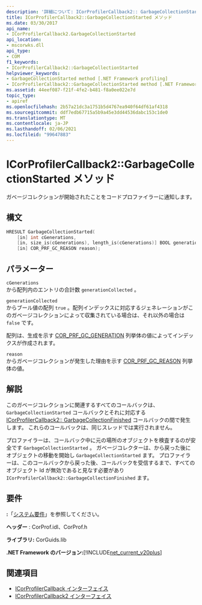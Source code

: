 ```yaml
---
description: '詳細について: ICorProfilerCallback2:: GarbageCollectionStarted メソッド'
title: ICorProfilerCallback2::GarbageCollectionStarted メソッド
ms.date: 03/30/2017
api_name:
- ICorProfilerCallback2.GarbageCollectionStarted
api_location:
- mscorwks.dll
api_type:
- COM
f1_keywords:
- ICorProfilerCallback2::GarbageCollectionStarted
helpviewer_keywords:
- GarbageCollectionStarted method [.NET Framework profiling]
- ICorProfilerCallback2::GarbageCollectionStarted method [.NET Framework profiling]
ms.assetid: 44eef087-f21f-4fe2-b481-f8a0ee022e7d
topic_type:
- apiref
ms.openlocfilehash: 2b57a21dc3a1751b5d4767ea940f64df61af4318
ms.sourcegitcommit: ddf7edb67715a5b9a45e3dd44536dabc153c1de0
ms.translationtype: MT
ms.contentlocale: ja-JP
ms.lasthandoff: 02/06/2021
ms.locfileid: "99647883"
---
```

# <a name="icorprofilercallback2garbagecollectionstarted-method"></a>ICorProfilerCallback2::GarbageCollectionStarted メソッド

ガベージコレクションが開始されたことをコードプロファイラーに通知します。  
  
## <a name="syntax"></a>構文  
  
```cpp  
HRESULT GarbageCollectionStarted(  
    [in] int cGenerations,  
    [in, size_is(cGenerations), length_is(cGenerations)] BOOL generationCollected[],  
    [in] COR_PRF_GC_REASON reason);  
```  
  
## <a name="parameters"></a>パラメーター  

 `cGenerations`  
 から配列内のエントリの合計数 `generationCollected` 。  
  
 `generationCollected`  
 からブール値の配列 `true` 。配列インデックスに対応するジェネレーションがこのガベージコレクションによって収集されている場合は、それ以外の場合は `false` です。  
  
 配列は、生成を示す [COR_PRF_GC_GENERATION](cor-prf-gc-generation-enumeration.md) 列挙体の値によってインデックスが作成されます。  
  
 `reason`  
 からガベージコレクションが発生した理由を示す [COR_PRF_GC_REASON](cor-prf-gc-reason-enumeration.md) 列挙体の値。  
  
## <a name="remarks"></a>解説  

 このガベージコレクションに関連するすべてのコールバックは、 `GarbageCollectionStarted` コールバックとそれに対応する [ICorProfilerCallback2:: GarbageCollectionFinished](icorprofilercallback2-garbagecollectionfinished-method.md) コールバックの間で発生します。 これらのコールバックは、同じスレッドでは実行されません。  
  
 プロファイラーは、コールバック中に元の場所のオブジェクトを検査するのが安全です `GarbageCollectionStarted` 。 ガベージコレクターは、から戻った後にオブジェクトの移動を開始し `GarbageCollectionStarted` ます。 プロファイラーは、このコールバックから戻った後、コールバックを受信するまで、すべてのオブジェクト Id が無効であると見なす必要があり `ICorProfilerCallback2::GarbageCollectionFinished` ます。  
  
## <a name="requirements"></a>要件  

 **:**「[システム要件](../../get-started/system-requirements.md)」を参照してください。  
  
 **ヘッダー** : CorProf.idl、CorProf.h  
  
 **ライブラリ:** CorGuids.lib  
  
 **.NET Framework のバージョン:**[!INCLUDE[net_current_v20plus](../../../../includes/net-current-v20plus-md.md)]  
  
## <a name="see-also"></a>関連項目

- [ICorProfilerCallback インターフェイス](icorprofilercallback-interface.md)
- [ICorProfilerCallback2 インターフェイス](icorprofilercallback2-interface.md)
